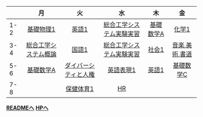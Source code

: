 |     |                 月                  |                 火                  |                   水                    |            木             |                                    金                                    |
|-----|:----------------------------------:|:----------------------------------:|:--------------------------------------:|:------------------------:|:-----------------------------------------------------------------------:|
| 1-2 |      [基礎物理1](general/physics1)      |        [英語1](general/english1)        | [総合工学システム実験実習](specialty/practice) | [基礎数学A](general/basic_math_a) |                          [化学1](general/chemistry1)                           |
| 3-4 | [総合工学システム概論](specialty/intro) |        [国語1](general/japanese1)        | [総合工学システム実験実習](specialty/practice) |   [社会1](general/social1)   | [音楽](general/art/music),[美術](general/art/fine_art),[書道](general/art/calligraphy) |
| 5-6 |      [基礎数学A](general/basic_math_a)      | [ダイバーシティと人権](general/diversity) |        [英語表現1](general/english_expression1)        |   [英語1](general/english1)   |                        [基礎数学C](general/basic_math_c)                         |
| 7-8 |                                    |      [保健体育1](general/pe1)      |           [HR](general/HR)           |                          |                                                                         |

[**READMEへ**](README)
[**HPへ**](https://haru-0205.github.io/OMUCT_1-4_Timetable/)